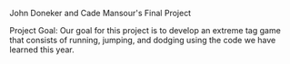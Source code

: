 John Doneker and Cade Mansour's Final Project

Project Goal: Our goal for this project is to develop an extreme tag game that consists of running, jumping, and dodging using the code we have learned this year. 
